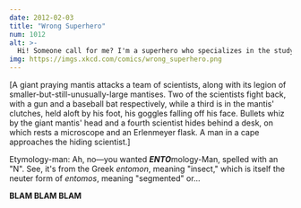 ```yaml
---
date: 2012-02-03
title: "Wrong Superhero"
num: 1012
alt: >-
  Hi! Someone call for me? I'm a superhero who specializes in the study of God's creation of Man in the Book of Genesi-- HOLY SHIT A GIANT BUG!
img: https://imgs.xkcd.com/comics/wrong_superhero.png
---
```

[A giant praying mantis attacks a team of scientists, along with its legion of smaller-but-still-unusually-large mantises. Two of the scientists fight back, with a gun and a baseball bat respectively, while a third is in the mantis' clutches, held aloft by his foot, his goggles falling off his face. Bullets whiz by the giant mantis' head and a fourth scientist hides behind a desk, on which rests a microscope and an Erlenmeyer flask. A man in a cape approaches the hiding scientist.]

Etymology-man: Ah, no—you wanted ***ENTO***mology-Man, spelled with an "N". See, it's from the Greek *entomon*, meaning "insect," which is itself the neuter form of *entomos*, meaning "segmented" or...

**BLAM BLAM BLAM**